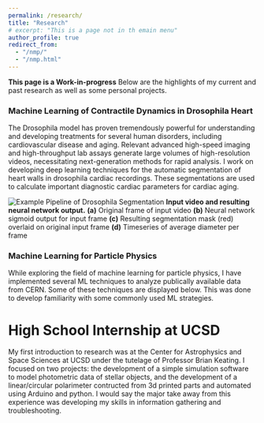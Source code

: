 ```yaml
---
permalink: /research/
title: "Research"
# excerpt: "This is a page not in th emain menu"
author_profile: true
redirect_from: 
  - "/nmp/"
  - "/nmp.html"
---
```


**This page is a Work-in-progress**
Below are the highlights of my current and past research as well as some personal projects.

<!-- ### Big Models for Big Science -->


### Machine Learning of Contractile Dynamics in Drosophila Heart

The Drosophila model has proven tremendously powerful for understanding and developing treatments for several human disorders, including cardiovascular disease and aging. Relevant advanced high-speed imaging and high-throughput lab assays generate large volumes of high-resolution videos, necessitating next-generation methods for rapid analysis. I work on developing deep learning techniques for the automatic segmentation of heart walls in drosophila cardiac recordings. These segmentations are used to calculate important diagnostic cardiac parameters for cardiac aging. 


![Example Pipeline of Drosophila Segmentation](/images/sitegif.gif)
**Input video and resulting neural network output.** **(a)** Original frame of input video **(b)** Neural network sigmoid output for input frame **(c)** Resulting segmentation mask (red) overlaid on original input frame **(d)** Timeseries of average diameter per frame 

### Machine Learning for Particle Physics

While exploring the field of machine learning for particle physics, I have implemented several ML techniques to analyze publically available data from CERN. Some of these techniques are displayed below. This was done to develop familiarity with some commonly used ML strategies. 

<!-- add visuals (Basic Autoencoder, GAN, TSNE, ViT) -->


High School Internship at UCSD
======
My first introduction to research was at the Center for Astrophysics and Space Sciences at UCSD under the tutelage of Professor Brian Keating. I focused on two projects: the development of a simple simulation software to model photometric data of stellar objects, and the development of a linear/circular polarimeter contructed from 3d printed parts and automated using Arduino and python. I would say the major take away from this experience was developing my skills in information gathering and troubleshooting.   
